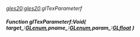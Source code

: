 _[gles20](../../modules/gles20/gles20-module.md):[gles20](../../modules/gles20/gles20-module.md).glTexParameterf_
##### Function glTexParameterf:Void( target_:[GLenum](../../modules/gles20/gles20-glenum.md),pname_:[GLenum](../../modules/gles20/gles20-glenum.md),param_:[GLfloat](../../modules/gles20/gles20-glfloat.md) )
